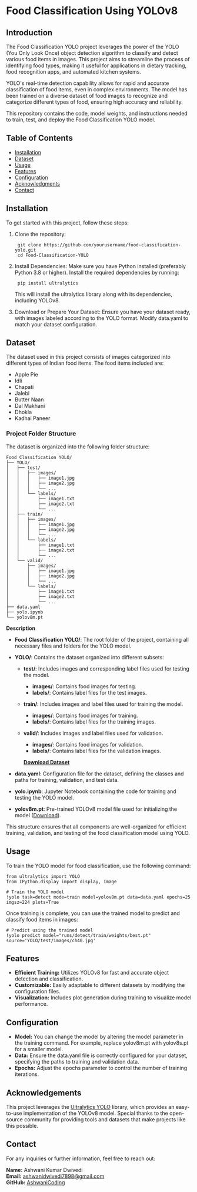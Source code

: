 # Food Classification Using YOLOv8

## Introduction

The Food Classification YOLO project leverages the power of the YOLO (You Only Look Once) object detection algorithm to classify and detect various food items in images. This project aims to streamline the process of identifying food types, making it useful for applications in dietary tracking, food recognition apps, and automated kitchen systems.

YOLO's real-time detection capability allows for rapid and accurate classification of food items, even in complex environments. The model has been trained on a diverse dataset of food images to recognize and categorize different types of food, ensuring high accuracy and reliability.

This repository contains the code, model weights, and instructions needed to train, test, and deploy the Food Classification YOLO model.

## Table of Contents
- [Installation](#installation)
- [Dataset](#dataset)
- [Usage](#usage)
- [Features](#features)
- [Configuration](#configuration)
- [Acknowledgments](#acknowledgments)
- [Contact](#contact)

## Installation

To get started with this project, follow these steps:

1. Clone the repository:

        git clone https://github.com/yourusername/food-classification-yolo.git
        cd Food-Classification-YOLO


2. Install Dependencies:
   Make sure you have Python installed (preferably Python 3.8 or higher). Install the required dependencies by running:

        pip install ultralytics

    This will install the ultralytics library along with its dependencies, including YOLOv8.

3. Download or Prepare Your Dataset:
   Ensure you have your dataset ready, with images labeled according to the YOLO format. Modify data.yaml to match your dataset configuration.

## Dataset

 The dataset used in this project consists of images categorized into different types of Indian food items. The food items included are:

 - Apple Pie
 - Idli
 - Chapati
 - Jalebi
 - Butter Naan
 - Dal Makhani
 - Dhokla
 - Kadhai Paneer

 ### Project Folder Structure

  The dataset is organized into the following folder structure:
  ```
Food Classification YOLO/
├── YOLO/
│   ├── test/
│   │   ├── images/
│   │   │   ├── image1.jpg
│   │   │   ├── image2.jpg
│   │   │   └── ...
│   │   └── labels/
│   │       ├── image1.txt
│   │       ├── image2.txt
│   │       └── ...
│   ├── train/
│   │   ├── images/
│   │   │   ├── image1.jpg
│   │   │   ├── image2.jpg
│   │   │   └── ...
│   │   └── labels/
│   │       ├── image1.txt
│   │       ├── image2.txt
│   │       └── ...
│   └── valid/
│       ├── images/
│       │   ├── image1.jpg
│       │   ├── image2.jpg
│       │   └── ...
│       └── labels/
│           ├── image1.txt
│           ├── image2.txt
│           └── ...
├── data.yaml
├── yolo.ipynb
└── yolov8m.pt
```

 **Description**

- **Food Classification YOLO/**: The root folder of the project, containing all necessary files and folders for the YOLO model.
  
- **YOLO/**: Contains the dataset organized into different subsets:
  - **test/**: Includes images and corresponding label files used for testing the model.
    - **images/**: Contains food images for testing.
    - **labels/**: Contains label files for the test images.
  - **train/**: Includes images and label files used for training the model.
    - **images/**: Contains food images for training.
    - **labels/**: Contains label files for the training images.
  - **valid/**: Includes images and label files used for validation.
    - **images/**: Contains food images for validation.
    - **labels/**: Contains label files for the validation images.

    [**Download Dataset**](https://drive.google.com/drive/folders/1xXFvhGCkcrFYWya74-50FxtzEnnSeq2M?usp=drive_link)

- **data.yaml**: Configuration file for the dataset, defining the classes and paths for training, validation, and test data.

- **yolo.ipynb**: Jupyter Notebook containing the code for training and testing the YOLO model.

- **yolov8m.pt**: Pre-trained YOLOv8 model file used for initializing the model ([Download](https://github.com/ultralytics/assets/releases/download/v8.2.0/yolov8m.pt)).

This structure ensures that all components are well-organized for efficient training, validation, and testing of the food classification model using YOLO.
  
        

## Usage

  To train the YOLO model for food classification, use the following command:

    from ultralytics import YOLO
    from IPython.display import display, Image

    # Train the YOLO model
    !yolo task=detect mode=train model=yolov8m.pt data=data.yaml epochs=25 imgsz=224 plots=True


  Once training is complete, you can use the trained model to predict and classify food items in images:

    # Predict using the trained model
    !yolo predict model="runs/detect/train/weights/best.pt" source='YOLO/test/images/ch40.jpg'


## Features

  - **Efficient Training:** Utilizes YOLOv8 for fast and accurate object detection and classification.  
  - **Customizable:** Easily adaptable to different datasets by modifying the configuration files.  
  - **Visualization:** Includes plot generation during training to visualize model performance.  

## Configuration

  - **Model:** You can change the model by altering the model parameter in the training command. For example, replace yolov8m.pt with yolov8s.pt for a smaller model.  
  - **Data:** Ensure the data.yaml file is correctly configured for your dataset, specifying the paths to training and validation data.  
  - **Epochs:** Adjust the epochs parameter to control the number of training iterations.  

## Acknowledgements

  This project leverages the [Ultralytics YOLO](https://ultralytics.com/) library, which provides an easy-to-use implementation of the YOLOv8 model. Special thanks to the open-source    community for providing tools and datasets that make projects like this possible.

## Contact

For any inquiries or further information, feel free to reach out:

**Name:** Ashwani Kumar Dwivedi  
**Email:** ashwanidwivedi7898@gmail.com  
**GitHub:** [AshwaniCoding](https://github.com/AshwaniCoding)  
